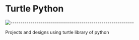# Turtle Python
![-------------------------------------------------------------](https://raw.githubusercontent.com/andreasbm/readme/master/assets/lines/rainbow.png)

Projects and designs using turtle library of python 
